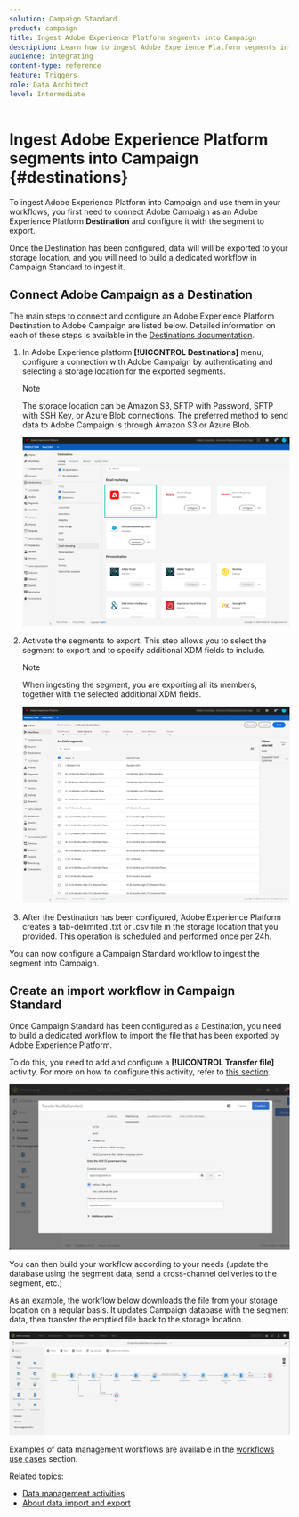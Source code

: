 ```yaml
---
solution: Campaign Standard
product: campaign
title: Ingest Adobe Experience Platform segments into Campaign
description: Learn how to ingest Adobe Experience Platform segments into Campaign Standard.
audience: integrating
content-type: reference
feature: Triggers
role: Data Architect
level: Intermediate
---
```


# Ingest Adobe Experience Platform segments into Campaign {#destinations}

To ingest Adobe Experience Platform into Campaign and use them in your workflows, you first need to connect Adobe Campaign as an Adobe Experience Platform **Destination** and configure it with the segment to export.

Once the Destination has been configured, data will will be exported to your storage location, and you will need to build a dedicated workflow in Campaign Standard to ingest it.

## Connect Adobe Campaign as a Destination

The main steps to connect and configure an Adobe Experience Platform Destination to Adobe Campaign are listed below. Detailed information on each of these steps is available in the [Destinations documentation](https://experienceleague.adobe.com/docs/experience-platform/destinations/catalog/email-marketing/adobe-campaign.html).

1. In Adobe Experience platform **[!UICONTROL Destinations]** menu, configure a connection with Adobe Campaign by authenticating and selecting a storage location for the exported segments.

    >[!NOTE]
    >
    >The storage location can be Amazon S3, SFTP with Password, SFTP with SSH Key, or Azure Blob connections. The preferred method to send data to Adobe Campaign is through Amazon S3 or Azure Blob.


   ![](assets/rtcdp-campaign.png)

1. Activate the segments to export. This step allows you to select the segment to export and to specify additional XDM fields to include.

    >[!NOTE]
    >
    >When ingesting the segment, you are exporting all its members, together with the selected additional XDM fields.

   ![](assets/rtcdp-segment.png)

1. After the Destination has been configured, Adobe Experience Platform creates a tab-delimited .txt or .csv file in the storage location that you provided. This operation is scheduled and performed once per 24h.

You can now configure a Campaign Standard workflow to ingest the segment into Campaign.

## Create an import workflow in Campaign Standard

Once Campaign Standard has been configured as a Destination, you need to build a dedicated workflow to import the file that has been exported by Adobe Experience Platform.

To do this, you need to add and configure a **[!UICONTROL Transfer file]** activity. For more on how to configure this activity, refer to [this section](../../automating/using/transfer-file.md).

   ![](assets/rtcdp-transfer-file.png)

You can then build your workflow according to your needs (update the database using the segment data, send a cross-channel deliveries to the segment, etc.)

As an example, the workflow below downloads the file from your storage location on a regular basis. It updates Campaign database with the segment data, then transfer the emptied file back to the storage location.

   ![](assets/rtcdp-workflow.png)

Examples of data management workflows are available in the [workflows use cases](../../automating/using/about-workflow-use-cases.md#management) section.

Related topics:

* [Data management activities](../../automating/using/about-data-management-activities.md)
* [About data import and export](../../automating/using/about-data-import-and-export.md)
